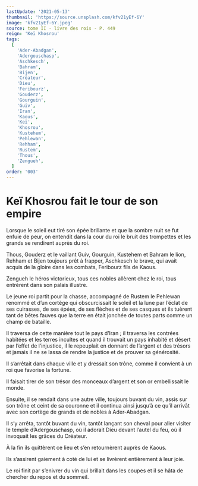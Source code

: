 ```yaml
---
lastUpdate: '2021-05-13'
thumbnail: 'https://source.unsplash.com/kfv21yEf-6Y'
image: 'kfv21yEf-6Y.jpeg'
source: tome II - livre des rois - P. 449
reign: 'Keï Khosrou'
tags:
  [
    'Ader-Abadgan',
    'Adergouschasp',
    'Aschkesch',
    'Bahram',
    'Bijen',
    'Créateur',
    'Dieu',
    'Feribourz',
    'Gouderz',
    'Gourguin',
    'Guiv',
    'Iran',
    'Kaous',
    'Keï',
    'Khosrou',
    'Kustehem',
    'Pehlewan',
    'Rehham',
    'Rustem',
    'Thous',
    'Zengueh',
  ]
order: '003'
---
```


# Keï Khosrou fait le tour de son empire

Lorsque le soleil eut tiré son épée brillante et que la sombre nuit se fut enfuie de peur, on entendit dans la cour du roi le bruit des trompettes et les grands se rendirent auprès du roi.

Thous, Gouderz et le vaillant Guiv, Gourguin, Kustehem et Bahram le lion, Rehham et Bijen toujours prêt à frapper, Aschkesch le brave, qui avait acquis de la gloire dans les combats, Feribourz fils de Kaous.

Zengueh le héros victorieux, tous ces nobles allèrent chez le roi, tous entrèrent dans son palais illustre.

Le jeune roi partit pour la chasse, accompagné de Rustem le Pehlewan renommé et d’un cortège qui obscurcissait le soleil et la lune par l’éclat de ses cuirasses, de ses épées, de ses flèches et de ses casques et ils tuèrent tant de bêtes fauves que la terre en était jonchée de toutes parts comme un champ de bataille.

Il traversa de cette manière tout le pays d’Iran ; il traversa les contrées habitées et les terres incultes et quand il trouvait un pays inhabité et désert par l’effet de l’injustice, il le repeuplait en donnant de l’argent et des trésors et jamais il ne se lassa de rendre la justice et de prouver sa générosité.

Il s’arrêtait dans chaque ville et y dressait son trône, comme il convient à un roi que favorise la fortune.

Il faisait tirer de son trésor des monceaux d’argent et son or embellissait le monde.

Ensuite, il se rendait dans une autre ville, toujours buvant du vin, assis sur son trône et ceint de sa couronne et il continua ainsi jusqu’à ce qu’il arrivât avec son cortège de grands et de nobles à Ader-Abadgan.

Il s’y arrêta, tantôt buvant du vin, tantôt lançant son cheval pour aller visiter le temple d’Adergouschasp, où il adorait Dieu devant l’autel du feu, où il invoquait les grâces du Créateur.

À la fin ils quittèrent ce lieu et s’en retournèrent auprès de Kaous.

Ils s’assirent gaiement à coté de lui et se livrèrent entièrement à leur joie.

Le roi finit par s’enivrer du vin qui brillait dans les coupes et il se hâta de chercher du repos et du sommeil.
